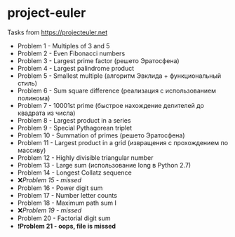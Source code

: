 # project-euler
Tasks from https://projecteuler.net

* Problem 1 - Multiples of 3 and 5
* Problem 2 - Even Fibonacci numbers
* Problem 3 - Largest prime factor (решето Эратосфена)
* Problem 4 - Largest palindrome product
* Problem 5 - Smallest multiple (алгоритм Эвклида + функциональный стиль)
* Problem 6 - Sum square difference (реализация с использованием полинома)
* Problem 7 - 10001st prime (быстрое нахождение делителей до квадрата из числа)
* Problem 8 - Largest product in a series
* Problem 9 - Special Pythagorean triplet
* Problem 10 - Summation of primes (решето Эратосфена)
* Problem 11 - Largest product in a grid (извращения с прохождением по массиву)
* Problem 12 - Highly divisible triangular number
* Problem 13 - Large sum (использование long в Python 2.7)
* Problem 14 - Longest Collatz sequence
*  :x:*Problem 15 - missed*
* Problem 16 - Power digit sum
* Problem 17 - Number letter counts
* Problem 18 - Maximum path sum I
*  :x:*Problem 19 - missed*
* Problem 20 - Factorial digit sum
*  :exclamation:**Problem 21 - oops, file is missed**
